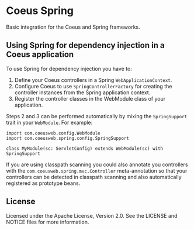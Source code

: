 
# Coeus Spring

Basic integration for the Coeus and Spring frameworks.


## Using Spring for dependency injection in a Coeus application

To use Spring for dependency injection you have to:

1. Define your Coeus controllers in a Spring `WebApplicationContext`.
2. Configure Coeus to use `SpringControllerFactory` for creating the controller
   instances from the Spring application context.
3. Register the controller classes in the WebModule class of your application.

Steps 2 and 3 can be performed automatically by mixing the `SpringSupport`
trait in your `WebModule`. For example:    

	import com.coeusweb.config.WebModule
	import com.coeusweb.spring.config.SpringSupport

	class MyModule(sc: ServletConfig) extends WebModule(sc) with SpringSupport

If you are using classpath scanning you could also annotate you controllers
with the `com.coeusweb.spring.mvc.Controller` meta-annotation so that your
controllers can be detected in classpath scanning and also automatically
registered as prototype beans.
 

## License

Licensed under the Apache License, Version 2.0. See the LICENSE and NOTICE
files for more information.


